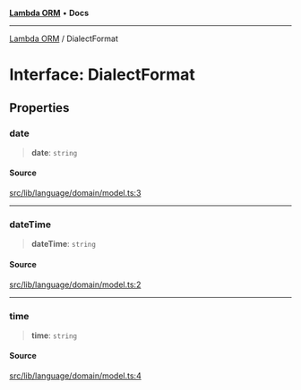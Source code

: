[**Lambda ORM**](../README.md) • **Docs**

***

[Lambda ORM](../README.md) / DialectFormat

# Interface: DialectFormat

## Properties

### date

> **date**: `string`

#### Source

[src/lib/language/domain/model.ts:3](https://github.com/lambda-orm/lambdaorm/blob/676d93b41dadb176245f63ed44eae267d94fa74f/src/lib/language/domain/model.ts#L3)

***

### dateTime

> **dateTime**: `string`

#### Source

[src/lib/language/domain/model.ts:2](https://github.com/lambda-orm/lambdaorm/blob/676d93b41dadb176245f63ed44eae267d94fa74f/src/lib/language/domain/model.ts#L2)

***

### time

> **time**: `string`

#### Source

[src/lib/language/domain/model.ts:4](https://github.com/lambda-orm/lambdaorm/blob/676d93b41dadb176245f63ed44eae267d94fa74f/src/lib/language/domain/model.ts#L4)
